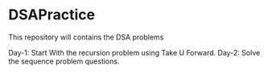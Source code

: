 # DSAPractice
This repository will contains the DSA problems

Day-1: Start With the recursion problem using Take U Forward.
Day-2: Solve the sequence problem questions.
